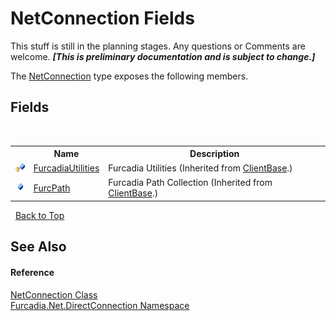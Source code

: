 # NetConnection Fields
This stuff is still in the planning stages. Any questions or Comments are welcome. _**\[This is preliminary documentation and is subject to change.\]**_

The <a href="T_Furcadia_Net_DirectConnection_NetConnection">NetConnection</a> type exposes the following members.


## Fields
&nbsp;<table><tr><th></th><th>Name</th><th>Description</th></tr><tr><td>![Protected field](media/protfield.gif "Protected field")</td><td><a href="F_Furcadia_Net_DirectConnection_ClientBase_FurcadiaUtilities">FurcadiaUtilities</a></td><td>
Furcadia Utilities
 (Inherited from <a href="T_Furcadia_Net_DirectConnection_ClientBase">ClientBase</a>.)</td></tr><tr><td>![Public field](media/pubfield.gif "Public field")</td><td><a href="F_Furcadia_Net_DirectConnection_ClientBase_FurcPath">FurcPath</a></td><td>
Furcadia Path Collection
 (Inherited from <a href="T_Furcadia_Net_DirectConnection_ClientBase">ClientBase</a>.)</td></tr></table>&nbsp;
<a href="#netconnection-fields">Back to Top</a>

## See Also


#### Reference
<a href="T_Furcadia_Net_DirectConnection_NetConnection">NetConnection Class</a><br /><a href="N_Furcadia_Net_DirectConnection">Furcadia.Net.DirectConnection Namespace</a><br />